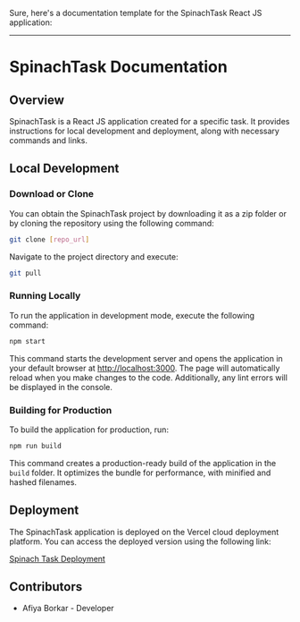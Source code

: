 Sure, here's a documentation template for the SpinachTask React JS application:

---

# SpinachTask Documentation

## Overview

SpinachTask is a React JS application created for a specific task. It provides instructions for local development and deployment, along with necessary commands and links.

## Local Development

### Download or Clone

You can obtain the SpinachTask project by downloading it as a zip folder or by cloning the repository using the following command:

```bash
git clone [repo_url]
```

Navigate to the project directory and execute:

```bash
git pull
```

### Running Locally

To run the application in development mode, execute the following command:

```bash
npm start
```

This command starts the development server and opens the application in your default browser at [http://localhost:3000](http://localhost:3000). The page will automatically reload when you make changes to the code. Additionally, any lint errors will be displayed in the console.

### Building for Production

To build the application for production, run:

```bash
npm run build
```

This command creates a production-ready build of the application in the `build` folder. It optimizes the bundle for performance, with minified and hashed filenames.

## Deployment

The SpinachTask application is deployed on the Vercel cloud deployment platform. You can access the deployed version using the following link:

[Spinach Task Deployment](https://spinach-task-ab.vercel.app/)

## Contributors

- Afiya Borkar - Developer


